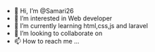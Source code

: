 - 👋 Hi, I’m @Samari26
- 👀 I’m interested in Web developer
- 🌱 I’m currently learning html,css,js and laravel
- 💞️ I’m looking to collaborate on 
- 📫 How to reach me ...

<!---
Samari26/Samari26 is a ✨ special ✨ repository because its `README.md` (this file) appears on your GitHub profile.
You can click the Preview link to take a look at your changes.
--->
